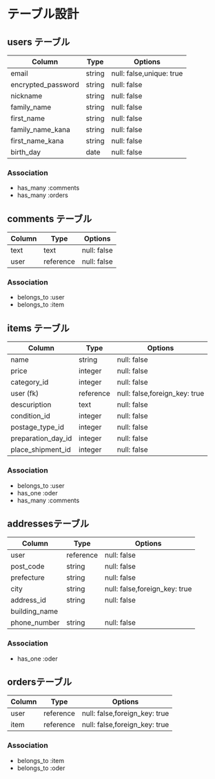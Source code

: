 # テーブル設計

## users テーブル

| Column             | Type   | Options                 |
| ------------------ | ------ | ----------------------- |
| email              | string | null: false,unique: true|
| encrypted_password | string | null: false             |
| nickname           | string | null: false             |
| family_name        | string | null: false             |
| first_name         | string | null: false             |
| family_name_kana   | string | null: false             |
| first_name_kana    | string | null: false             |
| birth_day          | date   | null: false             |


### Association

- has_many :comments
- has_many :orders

## comments テーブル

| Column      | Type      | Options     |
| ----------- | --------- | ----------- |
| text        | text      | null: false |
| user        | reference | null: false |

### Association

- belongs_to :user
- belongs_to :item

## items テーブル

| Column              | Type      | Options                       |
| ------------------- | --------- | ----------------------------- |
| name                | string    | null: false                   |
| price               | integer   | null: false                   |
| category_id         | integer   | null: false                   |
| user (fk)           | reference | null: false,foreign_key: true |
| descuription        | text      | null: false                   |
| condition_id        | integer   | null: false                   |
| postage_type_id     | integer   | null: false                   |
| preparation_day_id  | integer   | null: false                   |
| place_shipment_id   | integer   | null: false                   |

### Association

- belongs_to :user
- has_one :oder
- has_many :comments

## addressesテーブル

| Column        | Type      | Options                       |
| ------------- | --------- | ----------------------------- |
| user          | reference | null: false                   |
| post_code     | string    | null: false                   |
| prefecture    | string    | null: false                   |
| city          | string    | null: false,foreign_key: true |
| address_id    | string    | null: false                   |
| building_name |           |                               |
| phone_number  | string    | null: false                   |

### Association
- has_one :oder


## ordersテーブル

| Column        | Type      | Options                       |
| ------------- | --------- | ----------------------------- |
| user          | reference | null: false,foreign_key: true |
| item          | reference | null: false,foreign_key: true |

### Association
- belongs_to :item
- belongs_to :oder